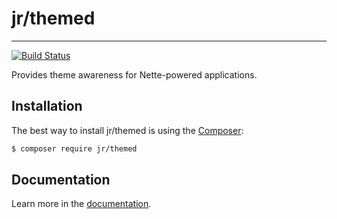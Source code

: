 # jr/themed
------------

[![Build Status](https://travis-ci.org/rebendajirijr/themed.svg?branch=master)](https://travis-ci.org/rebendajirijr/themed)

Provides theme awareness for Nette-powered applications.


Installation
------------

The best way to install jr/themed is using the [Composer](http://getcomposer.org/):

```sh
$ composer require jr/themed
```


Documentation
------------

Learn more in the [documentation](https://github.com/rebendajirijr/themed/blob/master/docs/en/index.md).
